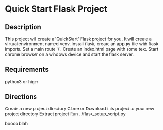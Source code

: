 <h1>Quick Start Flask Project</h1>

<h2>Description</h2>
This project will create a 'QuickStart' Flask project for you. It will create a virtual environment named venv. Install flask, create an app.py file with flask imports. Set a main route '/'. Create an index.html page with some text. Start chrome browser on a windows device and start the flask server.

<h2>Requirements</h2>
python3 or higer

<h2>Directions</h2>
Create a new project directory
Clone or Download this project to your new project directory
Extract project
Run . /flask_setup_script.py


boooo blah
